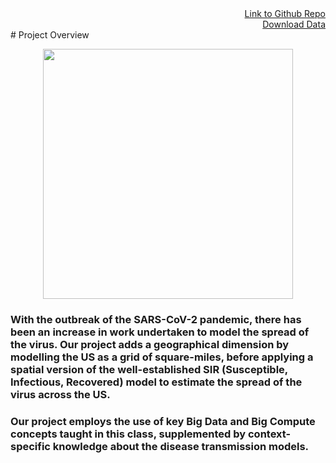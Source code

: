 <div style="text-align: right"> <a href="https://github.com/not-a-hot-dog/parallelized-disease-modeling">Link to Github Repo</a> </div>  
<div style="text-align: right"> <a href="https://drive.google.com/file/d/1vKTZ4S0wiGxiffjPxnth1rrBXIOTcLCQ/view?usp=sharing">Download Data</a> </div>  
# Project Overview 
<br>

<p align="center">
<img src="https://phil.cdc.gov//PHIL_Images/23311/23311_lores.jpg" height="400"/>
</p>

### With the outbreak of the SARS-CoV-2 pandemic, there has been an increase in work undertaken to model the spread of the virus. Our project adds a geographical dimension by modelling the US as a grid of square-miles, before applying a spatial version of the well-established SIR (Susceptible, Infectious, Recovered) model to estimate the spread of the virus across the US.

### Our project employs the use of key Big Data and Big Compute concepts taught in this class, supplemented by context-specific knowledge about the disease transmission models.

